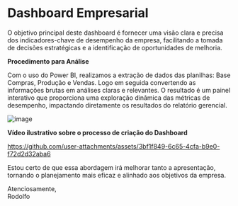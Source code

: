 # Dashboard Empresarial

O objetivo principal deste dashboard é fornecer uma visão clara e precisa dos indicadores-chave de desempenho da empresa, facilitando a tomada de decisões estratégicas e a identificação de oportunidades de melhoria.

**Procedimento para Análise**

Com o uso do Power BI, realizamos a extração de dados das planilhas: Base Compras, Produção e Vendas. Logo em seguida convertendo as informações brutas em análises claras e relevantes. O resultado é um painel interativo que proporciona uma exploração dinâmica das métricas de desempenho, impactando diretamente os resultados do relatório gerencial.


![image](https://github.com/user-attachments/assets/755eec08-c289-43cb-a1a9-07bcbffcee98)



**Vídeo ilustrativo sobre o processo de criação do Dashboard**


https://github.com/user-attachments/assets/3bf1f849-6c65-4cfa-b9e0-f72d2d32aba6


Estou certo de que essa abordagem irá melhorar tanto a apresentação, tornando o planejamento mais eficaz e alinhado aos objetivos da empresa.

Atenciosamente,  
Rodolfo

